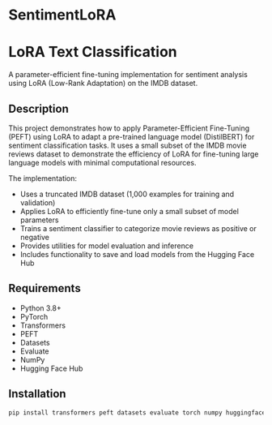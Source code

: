 # SentimentLoRA

# LoRA Text Classification

A parameter-efficient fine-tuning implementation for sentiment analysis using LoRA (Low-Rank Adaptation) on the IMDB dataset.

## Description

This project demonstrates how to apply Parameter-Efficient Fine-Tuning (PEFT) using LoRA to adapt a pre-trained language model (DistilBERT) for sentiment classification tasks. It uses a small subset of the IMDB movie reviews dataset to demonstrate the efficiency of LoRA for fine-tuning large language models with minimal computational resources.

The implementation:
- Uses a truncated IMDB dataset (1,000 examples for training and validation)
- Applies LoRA to efficiently fine-tune only a small subset of model parameters
- Trains a sentiment classifier to categorize movie reviews as positive or negative
- Provides utilities for model evaluation and inference
- Includes functionality to save and load models from the Hugging Face Hub

## Requirements

- Python 3.8+
- PyTorch
- Transformers
- PEFT
- Datasets
- Evaluate
- NumPy
- Hugging Face Hub

## Installation

```bash
pip install transformers peft datasets evaluate torch numpy huggingface_hub
